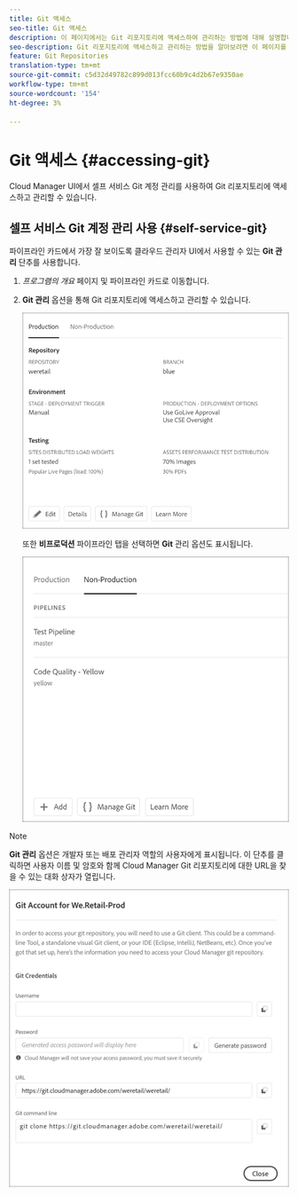 ```yaml
---
title: Git 액세스
seo-title: Git 액세스
description: 이 페이지에서는 Git 리포지토리에 액세스하여 관리하는 방법에 대해 설명합니다.
seo-description: Git 리포지토리에 액세스하고 관리하는 방법을 알아보려면 이 페이지를 따르십시오.
feature: Git Repositories
translation-type: tm+mt
source-git-commit: c5d32d49782c899d013fcc60b9c4d2b67e9350ae
workflow-type: tm+mt
source-wordcount: '154'
ht-degree: 3%

---
```



# Git 액세스 {#accessing-git}

Cloud Manager UI에서 셀프 서비스 Git 계정 관리를 사용하여 Git 리포지토리에 액세스하고 관리할 수 있습니다.

## 셀프 서비스 Git 계정 관리 사용 {#self-service-git}

파이프라인 카드에서 가장 잘 보이도록 클라우드 관리자 UI에서 사용할 수 있는 **Git 관리** 단추를 사용합니다.

1. *프로그램의 개요* 페이지 및 파이프라인 카드로 이동합니다.

1. **Git 관리** 옵션을 통해 Git 리포지토리에 액세스하고 관리할 수 있습니다.

   ![](assets/manage-git1.png)

   또한 **비프로덕션** 파이프라인 탭을 선택하면 **Git** 관리 옵션도 표시됩니다.

   ![](assets/manage-git-new2.png)

>[!NOTE]
>
>**Git 관리** 옵션은 개발자 또는 배포 관리자 역할의 사용자에게 표시됩니다. 이 단추를 클릭하면 사용자 이름 및 암호와 함께 Cloud Manager Git 리포지토리에 대한 URL을 찾을 수 있는 대화 상자가 열립니다.

![](assets/manage-git3.png)



